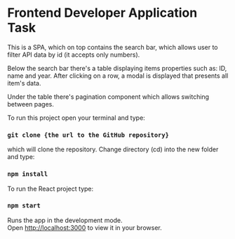 <h1>Frontend Developer Application Task</h1>

<p>This is a SPA, which on top contains the search bar, which allows user to filter API data by id (it accepts only numbers). </p>
<p>Below the search bar there's a table displaying items properties such as: ID, name and year. After clicking on a row, a modal is displayed that presents all item's data.</p>
<p>Under the table there's pagination component which allows switching between pages.</p>

To run this project open your terminal and type:

### `git clone {the url to the GitHub repository}`

which will clone the repository.
Change directory (cd) into the new folder and type:

### `npm install`

To run the React project type:

### `npm start`

Runs the app in the development mode.\
Open [http://localhost:3000](http://localhost:3000) to view it in your browser.

